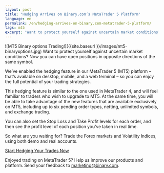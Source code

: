 ```yaml
---
layout: post
title: "Hedging Arrives on Binary.com’s MetaTrader 5 Platform"
language: en
permalink: /en/hedging-arrives-on-binary.com-metatrader-5-platform/
tags: mt5
excerpt: "Want to protect yourself against uncertain market conditions? Now you can have open positions in opposite directions of the same symbol..."
---
```

![MT5 Binary options Trading!]({{site.baseurl }}/images/mt5-binaryoptions.jpg)
Want to protect yourself against uncertain market conditions? Now you can have open positions in opposite directions of the same symbol.

We’ve enabled the hedging feature in our MetaTrader 5 (MT5) platform – that’s available on desktop, mobile, and a web terminal – so you can enjoy the full potential of your trading strategies.

This hedging feature is similar to the one used in MetaTrader 4, and will feel familiar to traders who wish to upgrade to MT5. At the same time, you will be able to take advantage of the new features that are available exclusively on MT5, including up to six pending order types, netting, unlimited symbols, and exchange trading.

You can also set the Stop Loss and Take Profit levels for each order, and then see the profit level of each position you’ve taken in real time.

So what are you waiting for? Trade the Forex markets and Volatility Indices, using both demo and real accounts.

<p class="p--action"><a class="button" href="https://goo.gl/lOV7nm"><span>Start Hedging Your Trades Now</span></a></p>

Enjoyed trading on MetaTrader 5? Help us improve our products and platform. Send your feedback to <a href="mailto:marketing@binary.com">marketing@binary.com</a>.



